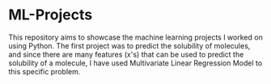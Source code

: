 # ML-Projects
This repository aims to showcase the machine learning projects I worked on using Python.
The first project was to predict the solubility of molecules, and since there are many features (x's) that can be used to predict the solubility of a molecule, I have used Multivariate Linear Regression Model to this specific problem. 

